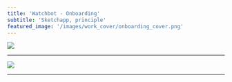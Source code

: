 ```yaml
---
title: 'Watchbot - Onboarding'
subtitle: 'Sketchapp, principle'
featured_image: '/images/work_cover/onboarding_cover.png'
---
```



<div class="wrap_gif">
  <div class="onboarding_gif">
    <img src="{{ site.baseurl }}/images/work/onboarding/onboarding_ui_1.gif">
    <br>
  </div>
</div>

---



![]({{site.baseurl}}/images/work/onboarding/onboarding_contents.png)

---
